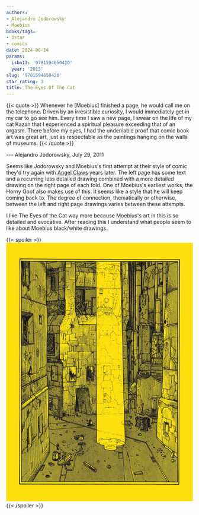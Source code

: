 ```yaml
---
authors:
- Alejandro Jodorowsky
- Moebius
books/tags:
- 3star
- comics
date: 2024-08-14
params:
  isbn13: '9781594650420'
  year: '2013'
slug: '9781594650420'
star_rating: 3
title: The Eyes Of The Cat
---
```


{{< quote >}}
Whenever he [Moebius] finished a page, he would call me on the telephone. Driven by an irresistible curiosity, I would immediately get in my car to go see him. Every time I saw a new page, I swear on the life of my cat Kazan that I experienced a spiritual pleasure exceeding that of an orgasm. There before my eyes, I had the undeniable proof that comic book art was great art, just as respectable as the paintings hanging on the walls of museums.
{{< /quote >}}

--- Alejandro Jodorowsky, July 29, 2011 


<!--more-->

Seems like Jodorowsky and Moebius's first attempt at their style of comic they'd try again with [Angel Claws](/books/9781594650123) years later. The left page has some text and a recurring less detailed drawing combined with a more detailed drawing on the right page of each fold. One of Moebius's earliest works, the Horny Goof also makes use of this. It seems like a style that he will keep coming back to. The degree of connection, thematically or otherwise, between the left and right page drawings varies between these attempts.

I like The Eyes of the Cat way more because Moebius's art in this is so detailed and evocative. After reading this I understand what people seem to like about Moebius black/white drawings.

{{< spoiler >}}
![](p10.jpg)
{{< /spoiler >}}
